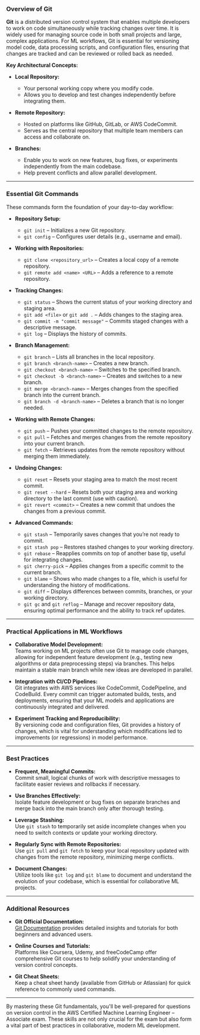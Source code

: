 ### Overview of Git

**Git** is a distributed version control system that enables multiple developers to work on code simultaneously while tracking changes over time. It is widely used for managing source code in both small projects and large, complex applications. For ML workflows, Git is essential for versioning model code, data processing scripts, and configuration files, ensuring that changes are tracked and can be reviewed or rolled back as needed.

**Key Architectural Concepts:**

- **Local Repository:**

  - Your personal working copy where you modify code.
  - Allows you to develop and test changes independently before integrating them.

- **Remote Repository:**

  - Hosted on platforms like GitHub, GitLab, or AWS CodeCommit.
  - Serves as the central repository that multiple team members can access and collaborate on.

- **Branches:**
  - Enable you to work on new features, bug fixes, or experiments independently from the main codebase.
  - Help prevent conflicts and allow parallel development.

---

### Essential Git Commands

These commands form the foundation of your day-to-day workflow:

- **Repository Setup:**

  - `git init` – Initializes a new Git repository.
  - `git config` – Configures user details (e.g., username and email).

- **Working with Repositories:**

  - `git clone <repository_url>` – Creates a local copy of a remote repository.
  - `git remote add <name> <URL>` – Adds a reference to a remote repository.

- **Tracking Changes:**

  - `git status` – Shows the current status of your working directory and staging area.
  - `git add <file>` or `git add .` – Adds changes to the staging area.
  - `git commit -m "commit message"` – Commits staged changes with a descriptive message.
  - `git log` – Displays the history of commits.

- **Branch Management:**

  - `git branch` – Lists all branches in the local repository.
  - `git branch <branch-name>` – Creates a new branch.
  - `git checkout <branch-name>` – Switches to the specified branch.
  - `git checkout -b <branch-name>` – Creates and switches to a new branch.
  - `git merge <branch-name>` – Merges changes from the specified branch into the current branch.
  - `git branch -d <branch-name>` – Deletes a branch that is no longer needed.

- **Working with Remote Changes:**

  - `git push` – Pushes your committed changes to the remote repository.
  - `git pull` – Fetches and merges changes from the remote repository into your current branch.
  - `git fetch` – Retrieves updates from the remote repository without merging them immediately.

- **Undoing Changes:**

  - `git reset` – Resets your staging area to match the most recent commit.
  - `git reset --hard` – Resets both your staging area and working directory to the last commit (use with caution).
  - `git revert <commit>` – Creates a new commit that undoes the changes from a previous commit.

- **Advanced Commands:**
  - `git stash` – Temporarily saves changes that you’re not ready to commit.
  - `git stash pop` – Restores stashed changes to your working directory.
  - `git rebase` – Reapplies commits on top of another base tip, useful for integrating changes.
  - `git cherry-pick` – Applies changes from a specific commit to the current branch.
  - `git blame` – Shows who made changes to a file, which is useful for understanding the history of modifications.
  - `git diff` – Displays differences between commits, branches, or your working directory.
  - `git gc` and `git reflog` – Manage and recover repository data, ensuring optimal performance and the ability to track ref updates.

---

### Practical Applications in ML Workflows

- **Collaborative Model Development:**  
  Teams working on ML projects often use Git to manage code changes, allowing for independent feature development (e.g., testing new algorithms or data preprocessing steps) via branches. This helps maintain a stable main branch while new ideas are developed in parallel.

- **Integration with CI/CD Pipelines:**  
  Git integrates with AWS services like CodeCommit, CodePipeline, and CodeBuild. Every commit can trigger automated builds, tests, and deployments, ensuring that your ML models and applications are continuously integrated and delivered.

- **Experiment Tracking and Reproducibility:**  
  By versioning code and configuration files, Git provides a history of changes, which is vital for understanding which modifications led to improvements (or regressions) in model performance.

---

### Best Practices

- **Frequent, Meaningful Commits:**  
  Commit small, logical chunks of work with descriptive messages to facilitate easier reviews and rollbacks if necessary.

- **Use Branches Effectively:**  
  Isolate feature development or bug fixes on separate branches and merge back into the main branch only after thorough testing.

- **Leverage Stashing:**  
  Use `git stash` to temporarily set aside incomplete changes when you need to switch contexts or update your working directory.

- **Regularly Sync with Remote Repositories:**  
  Use `git pull` and `git fetch` to keep your local repository updated with changes from the remote repository, minimizing merge conflicts.

- **Document Changes:**  
  Utilize tools like `git log` and `git blame` to document and understand the evolution of your codebase, which is essential for collaborative ML projects.

---

### Additional Resources

- **Git Official Documentation:**  
  [Git Documentation](https://git-scm.com/doc) provides detailed insights and tutorials for both beginners and advanced users.

- **Online Courses and Tutorials:**  
  Platforms like Coursera, Udemy, and freeCodeCamp offer comprehensive Git courses to help solidify your understanding of version control concepts.

- **Git Cheat Sheets:**  
  Keep a cheat sheet handy (available from GitHub or Atlassian) for quick reference to commonly used commands.

---

By mastering these Git fundamentals, you'll be well-prepared for questions on version control in the AWS Certified Machine Learning Engineer – Associate exam. These skills are not only crucial for the exam but also form a vital part of best practices in collaborative, modern ML development.
